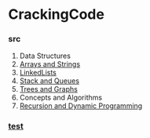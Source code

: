 # CrackingCode
### src
1.  Data Structures
  1.  [Arrays and Strings][101]
  2.  [LinkedLists][102]
  3.  [Stack and Queues][103]
  4.  [Trees and Graphs][104]
2.  Concepts and Algorithms 
  5.  [Recursion and Dynamic Programming][250]  
  

[101]:https://github.com/inadram/CrackingCode/tree/master/src/main/dataStructures/arraysAndStrings
[102]:https://github.com/inadram/CrackingCode/tree/master/src/main/dataStructures/LinkedLists
[103]:https://github.com/inadram/CrackingCode/tree/master/src/main/dataStructures/StacksAndQueues
[104]:https://github.com/inadram/CrackingCode/tree/master/src/main/dataStructures/TreesAndGraphs
[250]:https://github.com/inadram/CrackingCode/tree/master/src/main/ConceptsAndAlgorithms/RecursionAndDynamicProgramming


### [test][901]
[901]:https://github.com/inadram/CrackingCode/tree/master/src/test

